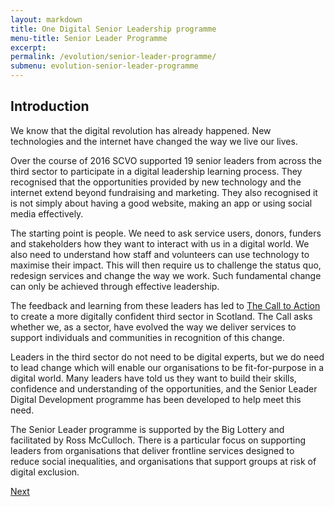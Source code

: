 ```yaml
---
layout: markdown
title: One Digital Senior Leadership programme
menu-title: Senior Leader Programme
excerpt: 
permalink: /evolution/senior-leader-programme/
submenu: evolution-senior-leader-programme
---
```


## Introduction

We know that the digital revolution has already happened. New technologies and the internet have changed the way we live our lives.

Over the course of 2016 SCVO supported 19 senior leaders from across the third sector to participate in a digital leadership learning process. They recognised that the opportunities provided by new technology and the internet extend beyond fundraising and marketing. They also recognised it is not simply about having a good website, making an app or using social media effectively.

The starting point is people. We need to ask service users, donors, funders and stakeholders how they want to interact with us in a digital world. We also need to understand how staff and volunteers can use technology to maximise their impact. This will then require us to challenge the status quo, redesign services and change the way we work. Such fundamental change can only be achieved through effective leadership.

The feedback and learning from these leaders has led to [The Call to Action](http://www.scvo.org.uk/news-campaigns-and-policy/research/digital-call-to-action/) to create a more digitally confident third sector in Scotland. The Call asks whether we, as a sector, have evolved the way we deliver services to support individuals and communities in recognition of this change.

Leaders in the third sector do not need to be digital experts, but we do need to lead change which will enable our organisations to be fit-for-purpose in a digital world.
Many leaders have told us they want to build their skills, confidence and understanding of the opportunities, and the Senior Leader Digital Development programme has been developed to help meet this need.

The Senior Leader programme is supported by the Big Lottery and facilitated by Ross McCulloch. There is a particular focus on supporting leaders from organisations that deliver frontline services designed to reduce social inequalities, and organisations that support groups at risk of digital exclusion.

<div class="section headingless">
    <a href="evolution/senior-leader-programme/context/" class="btn right">
        <i class="fa fa-pull-right fa-chevron-right"></i>
        Next
    </a>
</div>
